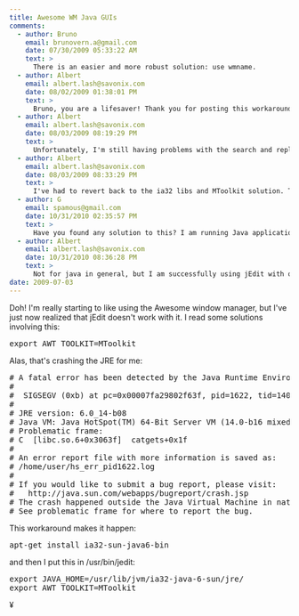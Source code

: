 ```yaml
---
title: Awesome WM Java GUIs
comments:
  - author: Bruno
    email: brunovern.a@gmail.com
    date: 07/30/2009 05:33:22 AM
    text: >
      There is an easier and more robust solution: use wmname. 
  - author: Albert
    email: albert.lash@savonix.com
    date: 08/02/2009 01:38:01 PM
    text: >
      Bruno, you are a lifesaver! Thank you for posting this workaround on my blog.<br/><br/>The ia32 / MToolkit workaround was still a little buggy on my AMD64 system. Yours is working like a charm. Thanks again.
  - author: Albert
    email: albert.lash@savonix.com
    date: 08/03/2009 08:19:29 PM
    text: >
      Unfortunately, I'm still having problems with the search and replace dialog. It opens and runs fine, but when I close it, Awesome still thinks its open.<br/><br/>Its quite strange actually. I've turned on titlebars for it, and when I close the search and replace dialog, the titlebar remains. Doh! I'm not even able to click the X to close it.
  - author: Albert
    email: albert.lash@savonix.com
    date: 08/03/2009 08:33:29 PM
    text: >
      I've had to revert back to the ia32 libs and MToolkit solution. That works fine with the search and replace dialog.
  - author: G
    email: spamous@gmail.com
    date: 10/31/2010 02:35:57 PM
    text: >
      Have you found any solution to this? I am running Java applications with OpenJDK 64-bit and experience the same problem with windows not closing.
  - author: Albert
    email: albert.lash@savonix.com
    date: 10/31/2010 08:36:28 PM
    text: >
      Not for java in general, but I am successfully using jEdit with openjdk, but actually its in 32-bit.
date: 2009-07-03
---
```

Doh! I'm really starting to like using the Awesome window manager, but I've just now realized that jEdit doesn't work with it. I read some solutions involving this:

<pre class="sh_sh">
export AWT_TOOLKIT=MToolkit
</pre>

Alas, that's crashing the JRE for me:

<pre class="sh_sh">
# A fatal error has been detected by the Java Runtime Environment:
#
#  SIGSEGV (0xb) at pc=0x00007fa29802f63f, pid=1622, tid=140336298363216
#
# JRE version: 6.0_14-b08
# Java VM: Java HotSpot(TM) 64-Bit Server VM (14.0-b16 mixed mode linux-amd64 )
# Problematic frame:
# C  [libc.so.6+0x3063f]  catgets+0x1f
#
# An error report file with more information is saved as:
# /home/user/hs_err_pid1622.log
#
# If you would like to submit a bug report, please visit:
#   http://java.sun.com/webapps/bugreport/crash.jsp
# The crash happened outside the Java Virtual Machine in native code.
# See problematic frame for where to report the bug.
</pre>

This workaround makes it happen:
<pre class="sh_sh">
apt-get install ia32-sun-java6-bin
</pre>

and then I put this in /usr/bin/jedit:

<pre class="sh_sh">
export JAVA_HOME=/usr/lib/jvm/ia32-java-6-sun/jre/
export AWT_TOOLKIT=MToolkit
</pre>

¥

